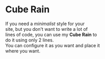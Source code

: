 # Cube Rain

If you need a _minimalist_ style for your  
site, but you don't want to write a lot of  
lines of code, you can use my **Cube Rain** to  
do it using only 2 lines.  
You can configure it as you want and place it  
where you want.
